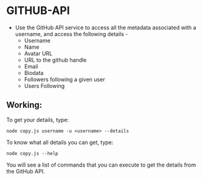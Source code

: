 # GITHUB-API
* Use the GitHub API service to access all the metadata associated with a username, and access the following details - 
	* Username
	* Name
	* Avatar URL
	* URL to the github handle
	* Email
	* Biodata
	* Followers following a given user
	* Users  Following
  
## Working:
To get your details, type:
```
node copy.js username -u <username> --details
```

To know what all details you can get, type:
```
node copy.js --help
```

You will see a list of commands that you can execute to get the details from the GitHub API.
